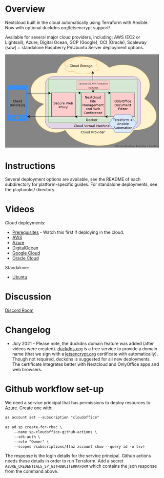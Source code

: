 # Overview
Nextcloud built in the cloud automatically using Terraform with Ansible. Now with optional duckdns.org/letsencrypt support!

Available for several major cloud providers, including: AWS (EC2 or Lightsail), Azure, Digital Ocean, GCP (Google), OCI (Oracle), Scaleway (scw) + standalone Raspberry Pi/Ubuntu Server deployment options.

![Diagram](cloudofficediagram.png)

# Instructions
Several deployment options are available, see the README of each subdirectory for platform-specific guides. For standalone deployments, see the playbooks/ directory.

# Videos
Cloud deployments:
- [Prerequisites](https://youtu.be/SJ0hrXPbMNo) - Watch this first if deploying in the cloud.
- [AWS](https://youtu.be/Y1kUaYYDMvc)
- [Azure](https://youtu.be/xS80EdVuJhU)
- [DigitalOcean](https://youtu.be/Npgenw8It6c)
- [Google Cloud](https://youtu.be/Sr3kA9GJrU0)
- [Oracle Cloud](https://youtu.be/5Qaj6E2_mIY)

Standalone:
- [Ubuntu](https://youtu.be/5uWyZl7ZpC4)

# Discussion
[Discord Room](https://discord.gg/TT8vrcnw6x)

# Changelog
- July 2021 - Please note, the duckdns domain feature was added (after videos were created). [duckdns.org](https://duckdns.org) is a free service to provide a domain name (that we sign with a [letsencrypt.org](https://letsencrypt.org) certificate with automatically). Though not required, duckdns is suggested for all new deployments. The certificate integrates better with Nextcloud and OnlyOffice apps and web browsers.

# Github workflow set-up

We need a service principal that has permissions to deploy resources to Azure.
Create one with:

```
az account set --subscription "cloudoffice"

az ad sp create-for-rbac \
    --name sp-cloudoffice-github-actions \
    --sdk-auth \
    --role "Owner" \
    --scopes /subscriptions/$(az account show --query id -o tsv)
```

The response is the login details for the service principal. Github actions
needs these details in order to run Terraform. Add a secret
`AZURE_CREDENTIALS_SP_GITHUBCITERRAFORM` which contains the json response from
the command above.
